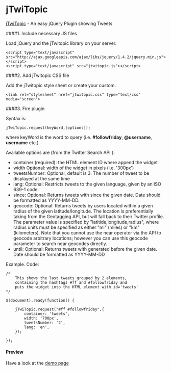jTwiTopic
=========

[jTwiTopic](www.jtwitopic.com) - An easy jQuery Plugin showing Tweets

####1. Include necessary JS files

Load jQuery and the jTwitopic library on your server.

	<script type="text/javascript" src="http://ajax.googleapis.com/ajax/libs/jquery/1.4.2/jquery.min.js"></script>
	<script type="text/javascript" src="jtwitopic.js"></script>

####2. Add jTwitopic CSS file

Add the jTwitopic style sheet or create your custom.

	<link rel="stylesheet" href="jtwitopic.css" type="text/css" media="screen">

####3. Fire plugin

Syntax is:

	jTwiTopic.request(keyWord,[options]);

where keyWord is the word to query (i.e. **#followfriday**, **@username**, **username** etc.)

Available options are (from the Twitter Search API ):

* container (required): the HTML element ID where append the widget
* width Optional: width of the widget in pixels (i.e. '300px')
* tweetsNumber: Optional, default is 3. The number of tweet to be displayed at the same time
* lang: Optional: Restricts tweets to the given language, given by an ISO 639-1 code.
* since: Optional: Returns tweets with since the given date. Date should be formatted as YYYY-MM-DD.
* geocode: Optional: Returns tweets by users located within a given radius of the given latitude/longitude. The location is preferentially taking from the Geotagging API, but will fall back to their Twitter profile. The parameter value is specified by "latitide,longitude,radius", where radius units must be specified as either "mi" (miles) or "km" (kilometers). Note that you cannot use the near operator via the API to geocode arbitrary locations; however you can use this geocode parameter to search near geocodes directly.
* until: Optional: Returns tweets with generated before the given date. Date should be formatted as YYYY-MM-DD

Example.
Code:

	/* 
		This shows the last tweets grouped by 2 elements, 
  		containing the hashtags #ff and #followfriday and 
  		puts the widget into the HTML element with id='tweets' 
  	*/
  
	$(document).ready(function() {
					
		jTwiTopic.request("#ff #followfriday",{
			container: 'tweets',
			width: '700px',
			tweetsNumber: '2',
			lang: 'en',
		});
					
	});
	
	
#### Preview
Have a look at the [demo page](http://www.jtwitopic.com/service/)